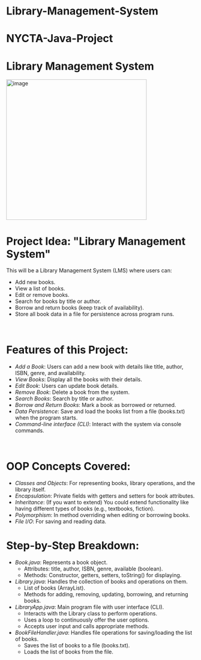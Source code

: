 # Library-Management-System
# NYCTA-Java-Project

# Library Management System


<img width="374" alt="image" src="https://github.com/user-attachments/assets/be0e19f6-0d02-46ac-a8eb-637bdd8ca716" />

# Project Idea: "Library Management System"
This will be a Library Management System (LMS) where users can:
- Add new books.
- View a list of books.
- Edit or remove books.
- Search for books by title or author.
- Borrow and return books (keep track of availability).
- Store all book data in a file for persistence across program runs.

<br/>

# Features of this Project:
- *Add a Book*: Users can add a new book with details like title, author, ISBN, genre, and availability.
- *View Books*: Display all the books with their details.
- *Edit Book*: Users can update book details.
- *Remove Book*: Delete a book from the system.
- *Search Books*: Search by title or author.
- *Borrow and Return Books*: Mark a book as borrowed or returned.
- *Data Persistence*: Save and load the books list from a file (books.txt) when the program starts.
- *Command-line interface (CLI)*: Interact with the system via console commands.

<br/>

# OOP Concepts Covered:
- *Classes and Objects*: For representing books, library operations, and the library itself.
- *Encapsulation*: Private fields with getters and setters for book attributes.
- *Inheritance*: (If you want to extend) You could extend functionality like having different types of books (e.g., textbooks, fiction).
- *Polymorphism*: In method overriding when editing or borrowing books.
- *File I/O*: For saving and reading data.


# Step-by-Step Breakdown:
- *Book.java*: Represents a book object.
    - Attributes: title, author, ISBN, genre, available (boolean).
    - Methods: Constructor, getters, setters, toString() for displaying.
- *Library.java*: Handles the collection of books and operations on them.
    - List of books (ArrayList<Book>).
    - Methods for adding, removing, updating, borrowing, and returning books.
- *LibraryApp.java*: Main program file with user interface (CLI).
    - Interacts with the Library class to perform operations.
    - Uses a loop to continuously offer the user options.
    - Accepts user input and calls appropriate methods.
- *BookFileHandler.java*: Handles file operations for saving/loading the list of books.
    - Saves the list of books to a file (books.txt).
    - Loads the list of books from the file.
